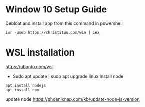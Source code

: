 Window 10 Setup Guide
====
Debloat and install app from this command in powershell
```
iwr -useb https://christitus.com/win | iex
```
WSL installation
====
https://ubuntu.com/wsl
* Sudo apt update | sudp apt upgrade linux
Install node
```
apt install nodejs
apt install npm
```
update node
https://phoenixnap.com/kb/update-node-js-version